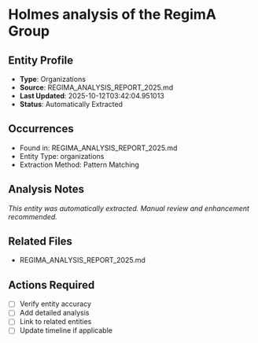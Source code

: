 # Holmes analysis of the RegimA Group

## Entity Profile
- **Type**: Organizations
- **Source**: REGIMA_ANALYSIS_REPORT_2025.md
- **Last Updated**: 2025-10-12T03:42:04.951013
- **Status**: Automatically Extracted

## Occurrences
- Found in: REGIMA_ANALYSIS_REPORT_2025.md
- Entity Type: organizations
- Extraction Method: Pattern Matching

## Analysis Notes
*This entity was automatically extracted. Manual review and enhancement recommended.*

## Related Files
- REGIMA_ANALYSIS_REPORT_2025.md

## Actions Required
- [ ] Verify entity accuracy
- [ ] Add detailed analysis
- [ ] Link to related entities
- [ ] Update timeline if applicable
